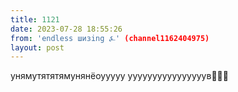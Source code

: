 ```yaml
---
title: 1121
date: 2023-07-28 18:55:26
from: 'endless шизing ⍼' (channel1162404975)
layout: post
---
```


унямутятятямунянёоууууу уууууууууууууууув🤪🤪🤪
